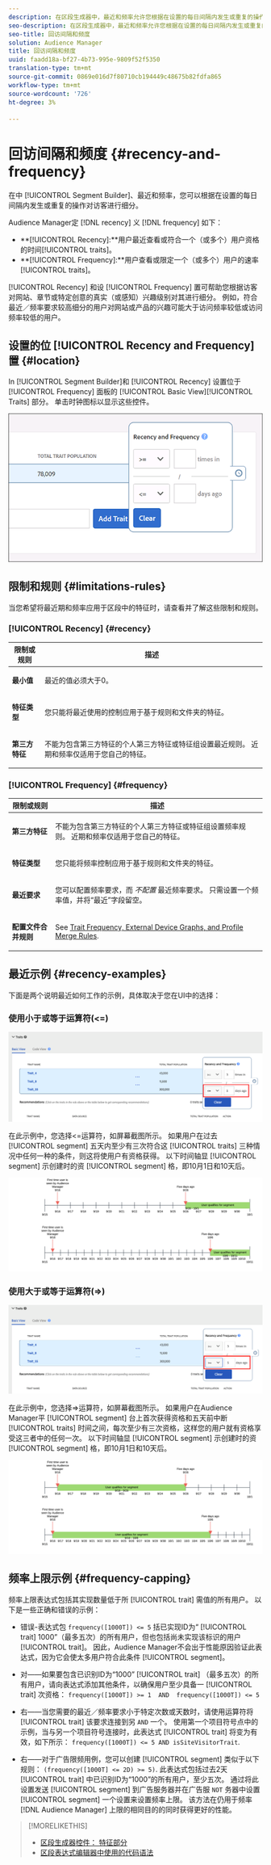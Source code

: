 ```yaml
---
description: 在区段生成器中，最近和频率允许您根据在设置的每日间隔内发生或重复的操作对访客进行区段。
seo-description: 在区段生成器中，最近和频率允许您根据在设置的每日间隔内发生或重复的操作对访客进行区段。
seo-title: 回访间隔和频度
solution: Audience Manager
title: 回访间隔和频度
uuid: faadd18a-bf27-4b73-995e-9809f52f5350
translation-type: tm+mt
source-git-commit: 0869e016d7f80710cb194449c48675b82fdfa865
workflow-type: tm+mt
source-wordcount: '726'
ht-degree: 3%

---
```



# 回访间隔和频度 {#recency-and-frequency}

在中 [!UICONTROL Segment Builder]、最近和频率，您可以根据在设置的每日间隔内发生或重复的操作对访客进行细分。

Audience Manager定 [!DNL recency] 义 [!DNL frequency] 如下：

* **[!UICONTROL Recency]:**用户最近查看或符合一个（或多个）用户资格的时间[!UICONTROL traits]。
* **[!UICONTROL Frequency]:**用户查看或限定一个（或多个）用户的速率[!UICONTROL traits]。

[!UICONTROL Recency] 和设 [!UICONTROL Frequency] 置可帮助您根据访客对网站、章节或特定创意的真实（或感知）兴趣级别对其进行细分。 例如，符合最近／频率要求较高细分的用户对网站或产品的兴趣可能大于访问频率较低或访问频率较低的用户。

## 设置的位 [!UICONTROL Recency and Frequency] 置 {#location}

In [!UICONTROL Segment Builder]和 [!UICONTROL Recency] 设置位于 [!UICONTROL Frequency] 面板的 [!UICONTROL Basic View][!UICONTROL Traits] 部分。 单击时钟图标以显示这些控件。

![](assets/recency_frequency.png)

## 限制和规则 {#limitations-rules}

当您希望将最近期和频率应用于区段中的特征时，请查看并了解这些限制和规则。

### [!UICONTROL Recency] {#recency}

<table id="table_026064124C694D75B7A960457D50170B"> 
 <thead> 
  <tr> 
   <th colname="col1" class="entry"> 限制或规则 </th> 
   <th colname="col2" class="entry"> 描述 </th> 
  </tr> 
 </thead>
 <tbody> 
  <tr> 
   <td colname="col1"> <p> <b>最小值</b> </p> </td> 
   <td colname="col2"> <p>最近的值必须大于0。 </p> </td> 
  </tr>
  <tr> 
   <td colname="col1"> <p> <b>特征类型</b> </p> </td> 
   <td colname="col2"> <p>您只能将最近使用的控制应用于基于规则和文件夹的特征。 </p> </td> 
  </tr> 
  <tr> 
   <td colname="col1"> <p> <b>第三方特征</b> </p> </td> 
   <td colname="col2"> <p>不能为包含第三方特征的个人第三方特征或特征组设置最近规则。 近期和频率仅适用于您自己的特征。 </p> </td> 
  </tr> 
 </tbody> 
</table>

### [!UICONTROL Frequency] {#frequency}

<table id="table_EBD621D26C8B4D03933E8C0753C892A7"> 
 <thead> 
  <tr> 
   <th colname="col1" class="entry"> 限制或规则 </th> 
   <th colname="col2" class="entry"> 描述 </th> 
  </tr> 
 </thead>
 <tbody> 
  <tr> 
   <td colname="col1"> <p> <b>第三方特征</b> </p> </td> 
   <td colname="col2"> <p>不能为包含第三方特征的个人第三方特征或特征组设置频率规则。 近期和频率仅适用于您自己的特征。 </p> </td> 
  </tr> 
  <tr> 
   <td colname="col1"> <p> <b>特征类型</b> </p> </td> 
   <td colname="col2"> <p>您只能将频率控制应用于基于规则和文件夹的特征。 </p> </td> 
  </tr> 
  <tr> 
   <td colname="col1"> <p> <b>最近要求</b> </p> </td> 
   <td colname="col2"> <p>您可以配置频率要求，而 <i>不配置</i> 最近频率要求。 只需设置一个频率值，并将“最近”字段留空。 </p> </td> 
  </tr> 
  <tr> 
   <td colname="col1"> <p><b>配置文件合并规则</b> </p> </td> 
   <td colname="col2"> <p>See <a href="../../faq/faq-profile-merge.md#trait-freq-device-rules"> Trait Frequency, External Device Graphs, and Profile Merge Rules</a>. </p> </td> 
  </tr> 
 </tbody> 
</table>

## 最近示例 {#recency-examples}

下面是两个说明最近如何工作的示例，具体取决于您在UI中的选择：

### 使用小于或等于运算符(&lt;=)

![小于或等于](assets/less-than-equal-to.png)

在此示例中，您选择&lt;=运算符，如屏幕截图所示。 如果用户在过去 [!UICONTROL segment] 五天内至少有三次符合这 [!UICONTROL traits] 三种情况中任何一种的条件，则这将使用户有资格获得。 以下时间轴显 [!UICONTROL segment] 示创建时的资 [!UICONTROL segment] 格，即10月1日和10天后。

![最近五天](assets/last-5-days.png)

### 使用大于或等于运算符(=>)

![大于等于](assets/greater-than-equal-to.png)

在此示例中，您选择=>运算符，如屏幕截图所示。 如果用户在Audience Manager平 [!UICONTROL segment] 台上首次获得资格和五天前中断 [!UICONTROL traits] 时间之间，每次至少有三次资格，这样您的用户就有资格享受这三者中的任何一次。 以下时间轴显 [!UICONTROL segment] 示创建时的资 [!UICONTROL segment] 格，即10月1日和10天后。

![早期资格](assets/earlier-qualification.png)


## 频率上限示例 {#frequency-capping}

频率上限表达式包括其实现数量低于所 [!UICONTROL trait] 需值的所有用户。 以下是一些正确和错误的示例：

* 错误-表达式包 `frequency([1000T]) <= 5` 括已实现ID为“ [!UICONTROL trait] 1000”（最多五次）的所有用户，但也包括尚未实现该标识的用户 [!UICONTROL trait]。 因此，Audience Manager不会出于性能原因验证此表达式，因为它会使太多用户符合此条件 [!UICONTROL segment]。

* 对——如果要包含已识别ID为“1000” [!UICONTROL trait] （最多五次）的所有用户，请向表达式添加其他条件，以确保用户至少具备一 [!UICONTROL trait] 次资格：  `frequency([1000T]) >= 1  AND  frequency([1000T]) <= 5`

* 右——当您需要的最近／频率要求小于特定次数或天数时，请使用运算符将 [!UICONTROL trait] 该要求连接到另 `AND` 一个。 使用第一个项目符号点中的示例，当与另一个项目符号连接时，此表达式 [!UICONTROL trait] 将变为有效，如下所示： `frequency([1000T]) <= 5 AND isSiteVisitorTrait`.

* 右——对于广告限频用例，您可以创建 [!UICONTROL segment] 类似于以下规则： `(frequency([1000T] <= 2D) >= 5)`. 此表达式包括过去2天 [!UICONTROL trait] 中已识别ID为“1000”的所有用户，至少五次。 通过将此设置发送 [!UICONTROL segment] 到广告服务器并在广告服 `NOT` 务器中设置 [!UICONTROL segment] 一个设置来设置频率上限。 该方法在仍用于频率 [!DNL Audience Manager] 上限的相同目的的同时获得更好的性能。

>[!MORELIKETHIS]
>
>* [区段生成器控件： 特征部分](../../features/segments/segment-builder.md#segment-builder-controls-traits)
>* [区段表达式编辑器中使用的代码语法](../../features/segments/segment-code-syntax.md)

